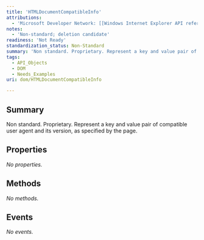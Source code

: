 ```yaml
---
title: 'HTMLDocumentCompatibleInfo'
attributions:
  - 'Microsoft Developer Network: [[Windows Internet Explorer API reference](http://msdn.microsoft.com/en-us/library/ie/hh828809%28v=vs.85%29.aspx) Article]'
notes:
  - 'Non-standard; deletion candidate'
readiness: 'Not Ready'
standardization_status: Non-Standard
summary: 'Non standard. Proprietary. Represent a key and value pair of compatible user agent and its version, as specified by the page.'
tags:
  - API_Objects
  - DOM
  - Needs_Examples
uri: dom/HTMLDocumentCompatibleInfo

---
```

## Summary

Non standard. Proprietary. Represent a key and value pair of compatible user agent and its version, as specified by the page.

## Properties

*No properties.*

## Methods

*No methods.*

## Events

*No events.*
